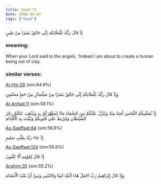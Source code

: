 ```yaml
---
title: Saad:71
date: 2009-04-07
tags: ["Saad"]
---
```

إِذْ قَالَ رَبُّكَ لِلْمَلَائِكَةِ إِنِّي خَالِقٌ بَشَرًا مِنْ طِينٍ
### meaning: 
When your Lord said to the angels, ‘Indeed I am about to create a human being out of clay.
### similar verses: 

[Al-Hijr:28](/15/28) (sim:84.9%)

وَإِذْ قَالَ رَبُّكَ لِلْمَلَائِكَةِ إِنِّي خَالِقٌ بَشَرًا مِنْ صَلْصَالٍ مِنْ حَمَإٍ مَسْنُونٍ

[Al-Anfaal:11](/8/11) (sim:58.1%)

إِذْ يُغَشِّيكُمُ النُّعَاسَ أَمَنَةً مِنْهُ وَيُنَزِّلُ عَلَيْكُمْ مِنَ السَّمَاءِ مَاءً لِيُطَهِّرَكُمْ بِهِ وَيُذْهِبَ عَنْكُمْ رِجْزَ الشَّيْطَانِ وَلِيَرْبِطَ عَلَىٰ قُلُوبِكُمْ وَيُثَبِّتَ بِهِ الْأَقْدَامَ

[As-Saaffaat:84](/37/84) (sim:56.8%)

إِذْ جَاءَ رَبَّهُ بِقَلْبٍ سَلِيمٍ

[As-Saaffaat:124](/37/124) (sim:55.6%)

إِذْ قَالَ لِقَوْمِهِ أَلَا تَتَّقُونَ

[Ibrahim:35](/14/35) (sim:55.2%)

وَإِذْ قَالَ إِبْرَاهِيمُ رَبِّ اجْعَلْ هَٰذَا الْبَلَدَ آمِنًا وَاجْنُبْنِي وَبَنِيَّ أَنْ نَعْبُدَ الْأَصْنَامَ
